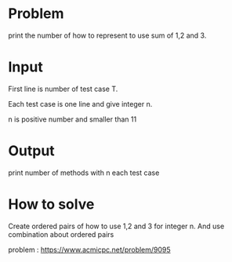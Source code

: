 # Problem
print the number of how to represent to use sum of 1,2 and 3.

# Input
First line is number of test case T.

Each test case is one line and give integer n.

n is positive number and smaller than 11

# Output
print number of methods with n each test case

# How to solve
Create ordered pairs of how to use 1,2 and 3 for integer n. And use combination about ordered pairs

problem : <https://www.acmicpc.net/problem/9095>
